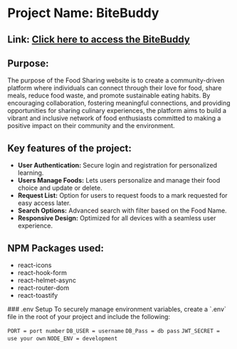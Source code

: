 <h1>Project Name: BiteBuddy</h1>
<h2>Link: <a href="https://bitebuddy-by-fatema.surge.sh/">Click here to access the BiteBuddy</a></h2>

<h2>Purpose:</h2>

<p>The purpose of the Food Sharing website is to create a community-driven platform where individuals can connect through their love for food, share meals, reduce food waste, and promote sustainable eating habits. By encouraging collaboration, fostering meaningful connections, and providing opportunities for sharing culinary experiences, the platform aims to build a vibrant and inclusive network of food enthusiasts committed to making a positive impact on their community and the environment.</p>

<h2>Key features of the project:</h2>
<ul>
    <li><strong>User Authentication:</strong> Secure login and registration for personalized learning.</li>
    <li><strong>Users Manage Foods:</strong> Lets users personalize and manage their food choice and update or delete.</li>
    <li><strong>Request List:</strong> Option for users to request foods to a  mark requested for easy access later.</li>
    <li><strong>Search Options:</strong> Advanced search with filter based on the
    Food Name.
    <li><strong>Responsive Design:</strong> Optimized for all devices with a seamless user experience.
    </li>
</ul>

<h2>NPM Packages used:</h2>
<ul>
    <li>react-icons</li>
    <li>react-hook-form</li>
    <li>react-helmet-async</li>
    <li>react-router-dom</li>
    <li>react-toastify</li>
</ul>
### .env Setup
To securely manage environment variables, create a `.env` file in the root of your project and include the following:

`PORT = port number`
`DB_USER = username` 
`DB_Pass = db pass`
`JWT_SECRET = use your own`
`NODE_ENV = development`
